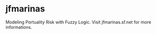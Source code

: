 jfmarinas
=========

Modeling Portuality Risk with Fuzzy Logic. Visit jfmarinas.sf.net for more informations.
